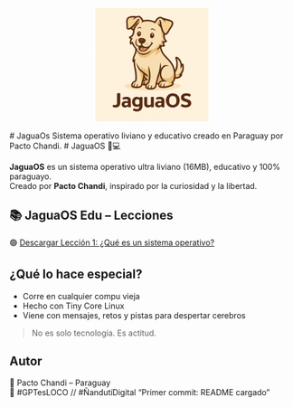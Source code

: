 <p align="center">
  <img src="jaguaos.png" alt="JaguaOS Logo" width="200"/>
</p>
# JaguaOs
Sistema operativo liviano y educativo creado en Paraguay por Pacto Chandi.
# JaguaOS 🐶💻

**JaguaOS** es un sistema operativo ultra liviano (16MB), educativo y 100% paraguayo.  
Creado por **Pacto Chandi**, inspirado por la curiosidad y la libertad.

## 📚 JaguaOS Edu – Lecciones

🟢 [Descargar Lección 1: ¿Qué es un sistema operativo?](JaguaOS_Edu_Leccion_1.pdf)

## ¿Qué lo hace especial?

- Corre en cualquier compu vieja
- Hecho con Tiny Core Linux
- Viene con mensajes, retos y pistas para despertar cerebros

> No es solo tecnología. Es actitud.

## Autor

🐾 Pacto Chandi – Paraguay  
💬 #GPTesLOCO // #ÑandutíDigital
“Primer commit: README cargado”
